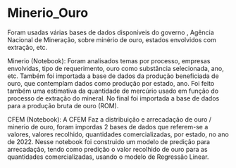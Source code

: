 # Minerio_Ouro
Foram usadas várias bases de dados disponíveis do governo , Agência Nacional de Mineração, sobre minério de ouro, estados envolvidos com extração, etc.

Minerio (Notebook): Foram analisados temas por processo, empresas envolvidas, tipo de requerimento, ouro como substância selecionada, ano, etc. 
Também foi importada a base de dados da produção beneficiada de ouro, que contemplam dados como produção por estado, ano. 
Foi feito também uma estimativa da quantidade de mercúrio usado em função do processo de extração do mineral. 
No final foi importada a base de dados para a produção bruta de ouro (ROM).

CFEM (Notebook): A CFEM Faz a distribuição e arrecadação de ouro / minerio de ouro, foram impordas 2 bases de dados que referem-se a valores, valores recolhido, quantidades comercializadas, por estado, no ano de 2022. 
Nesse notebook foi construido um modelo de predição para arrecadação, tendo como predição o valor recolhido de ouro para as quantidades comercializadas, usando o modelo de Regressão Linear.





